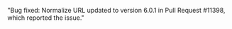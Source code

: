 "Bug fixed: Normalize URL updated to version 6.0.1 in Pull Request #11398, which reported the issue."

